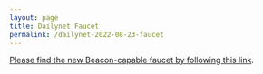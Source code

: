```yaml
---
layout: page
title: Dailynet Faucet
permalink: /dailynet-2022-08-23-faucet
---
```


[Please find the new Beacon-capable faucet by following this link](https://faucet.dailynet-2022-08-23.teztnets.xyz).
